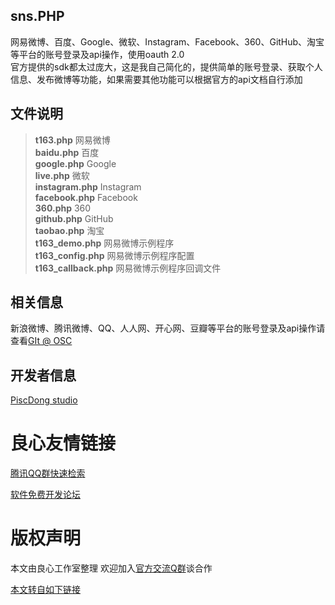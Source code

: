 sns.PHP
-------------
网易微博、百度、Google、微软、Instagram、Facebook、360、GitHub、淘宝等平台的账号登录及api操作，使用oauth 2.0  
官方提供的sdk都太过庞大，这是我自己简化的，提供简单的账号登录、获取个人信息、发布微博等功能，如果需要其他功能可以根据官方的api文档自行添加

文件说明
-------------
>**t163.php** 网易微博  
>**baidu.php** 百度  
>**google.php** Google  
>**live.php** 微软  
>**instagram.php** Instagram  
>**facebook.php** Facebook  
>**360.php** 360  
>**github.php** GitHub  
>**taobao.php** 淘宝  
>**t163_demo.php** 网易微博示例程序  
>**t163_config.php** 网易微博示例程序配置  
>**t163_callback.php** 网易微博示例程序回调文件

相关信息
-------------
新浪微博、腾讯微博、QQ、人人网、开心网、豆瓣等平台的账号登录及api操作请查看[GIt @ OSC](http://u.720life.cn/g/5c954f4cd4204fb6c09a7e58aa70844ddb32692ebbb8431e4869d87cfac1136d8dabb7fdd55da417c23f2c073659b9d0)

开发者信息
-------------
[PiscDong studio](http://u.720life.cn/g/c637201ca5a583f3c3b0923f37caf0d1e902bfcd7636a35fd08f434fbda8d01b)



 # 良心友情链接

[腾讯QQ群快速检索](http://u.720life.cn/s/8cf73f7c)

[软件免费开发论坛](http://u.720life.cn/s/bbb01dc0)

# 版权声明 

本文由良心工作室整理 欢迎加入[官方交流Q群](https://u.720life.cn/s/f2316816)谈合作

[本文转自如下链接](http://u.720life.cn/g/2e71d0f0a5c601172267ba20d3a43c6e189e52fcbc67ff604186b61331d059581f38c99c0f87a9804b225d29962ab9de6c9c30e89dc8c4e07d4c72ff7679484f)